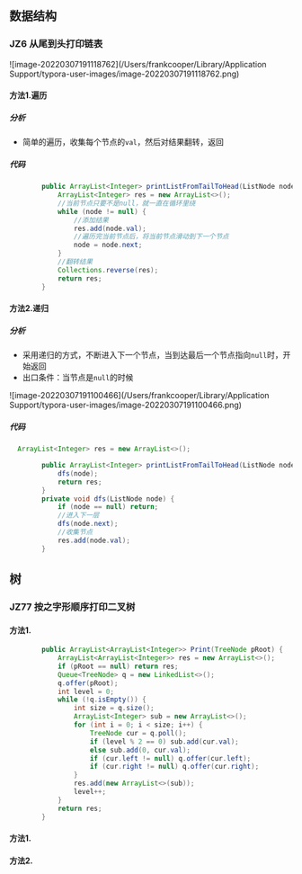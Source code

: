 



## 数据结构

### JZ6 从尾到头打印链表

![image-20220307191118762](/Users/frankcooper/Library/Application Support/typora-user-images/image-20220307191118762.png)

#### 方法1.遍历

##### 分析

- 简单的遍历，收集每个节点的`val`，然后对结果翻转，返回

##### 代码

```java
        public ArrayList<Integer> printListFromTailToHead(ListNode node) {
            ArrayList<Integer> res = new ArrayList<>();
            //当前节点只要不是null，就一直在循环里绕
            while (node != null) {
                //添加结果
                res.add(node.val);
                //遍历完当前节点后，将当前节点滑动到下一个节点
                node = node.next;
            }
            //翻转结果
            Collections.reverse(res);
            return res;
        }
```

#### 方法2.递归

##### 分析

- 采用递归的方式，不断进入下一个节点，当到达最后一个节点指向`null`时，开始返回
- 出口条件：当节点是`null`的时候

![image-20220307191100466](/Users/frankcooper/Library/Application Support/typora-user-images/image-20220307191100466.png)

##### 代码

```java
  ArrayList<Integer> res = new ArrayList<>();

        public ArrayList<Integer> printListFromTailToHead(ListNode node) {
            dfs(node);
            return res;
        }
        private void dfs(ListNode node) {
            if (node == null) return;
            //进入下一层
            dfs(node.next);
            //收集节点
            res.add(node.val);
        }
```





## 树

### JZ77 按之字形顺序打印二叉树

#### 方法1.

```java
        public ArrayList<ArrayList<Integer>> Print(TreeNode pRoot) {
            ArrayList<ArrayList<Integer>> res = new ArrayList<>();
            if (pRoot == null) return res;
            Queue<TreeNode> q = new LinkedList<>();
            q.offer(pRoot);
            int level = 0;
            while (!q.isEmpty()) {
                int size = q.size();
                ArrayList<Integer> sub = new ArrayList<>();
                for (int i = 0; i < size; i++) {
                    TreeNode cur = q.poll();
                    if (level % 2 == 0) sub.add(cur.val);
                    else sub.add(0, cur.val);
                    if (cur.left != null) q.offer(cur.left);
                    if (cur.right != null) q.offer(cur.right);
                }
                res.add(new ArrayList<>(sub));
                level++;
            }
            return res;
        }
```





#### 方法1.

#### 方法2.